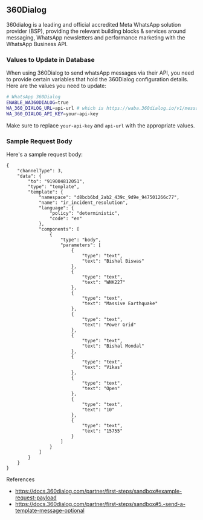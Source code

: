 ## 360Dialog

360dialog is a leading and official accredited Meta WhatsApp solution provider (BSP), providing the relevant building blocks & services around messaging, WhatsApp newsletters and performance marketing with the WhatsApp Business API.

### Values to Update in Database

When using 360Dialog to send whatsApp messages via their API, you need to provide certain variables that hold the 360Dialog configuration details. Here are the values you need to update:

```sh
# WhatsApp 360Dialog
ENABLE_WA360DIALOG=true
WA_360_DIALOG_URL=api-url # which is https://waba.360dialog.io/v1/messages
WA_360_DIALOG_API_KEY=your-api-key
```

Make sure to replace `your-api-key` and `api-url` with the appropriate values.

### Sample Request Body

Here's a sample request body:

```jsonc
{
    "channelType": 3,
    "data": {
        "to": "919004812051",
        "type": "template",
        "template": {
            "namespace": "d8bcb6bd_2ab2_439c_9d9e_947501266c77",
            "name": "ir_incident_resolution",
            "language": {
                "policy": "deterministic",
                "code": "en"
            },
            "components": [
                {
                    "type": "body",
                    "parameters": [
                        {
                            "type": "text",
                            "text": "Bishal Biswas"
                        },
                        {
                            "type": "text",
                            "text": "WNK227"
                        },
                        {
                            "type": "text",
                            "text": "Massive Earthquake"
                        },
                        {
                            "type": "text",
                            "text": "Power Grid"
                        },
                        {
                            "type": "text",
                            "text": "Bishal Mondal"
                        },
                        {
                            "type": "text",
                            "text": "Vikas"
                        },
                        {
                            "type": "text",
                            "text": "Open"
                        },
                        {
                            "type": "text",
                            "text": "10"
                        },
                        {
                            "type": "text",
                            "text": "15755"
                        }
                    ]
                }
            ]
        }
    }
}
```

References
- https://docs.360dialog.com/partner/first-steps/sandbox#example-request-payload
- https://docs.360dialog.com/partner/first-steps/sandbox#5.-send-a-template-message-optional